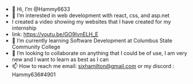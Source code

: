 - 👋 Hi, I’m @Hammy6633
- 👀 I’m interested in web development with react, css, and asp.net
- I created a video showing my websites that I have created for my internship
- link: https://youtu.be/GO9IvnELH_E
- 🌱 I’m currently learning Software Development at Columbus State Community College
- 💞️ I’m looking to collaborate on anything that I could be of use, I am very new and I want to learn as best as I can 
- 📫 How to reach me email: sixhamilton@gmail.com or my discord : Hammy636#4901

<!---
Hammy6633/Hammy6633 is a ✨ special ✨ repository because its `README.md` (this file) appears on your GitHub profile.
You can click the Preview link to take a look at your changes.
--->
